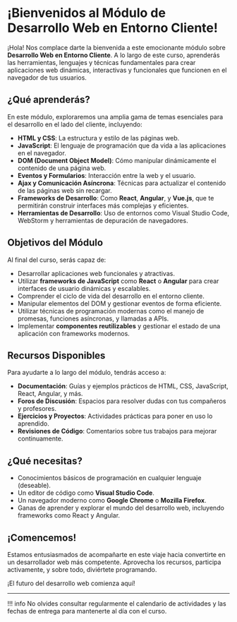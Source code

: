 # ¡Bienvenidos al Módulo de Desarrollo Web en Entorno Cliente!

¡Hola! Nos complace darte la bienvenida a este emocionante módulo sobre **Desarrollo Web en Entorno Cliente**. A lo largo de este curso, aprenderás las herramientas, lenguajes y técnicas fundamentales para crear aplicaciones web dinámicas, interactivas y funcionales que funcionen en el navegador de tus usuarios.

## ¿Qué aprenderás?

En este módulo, exploraremos una amplia gama de temas esenciales para el desarrollo en el lado del cliente, incluyendo:

- **HTML y CSS**: La estructura y estilo de las páginas web.
- **JavaScript**: El lenguaje de programación que da vida a las aplicaciones en el navegador.
- **DOM (Document Object Model)**: Cómo manipular dinámicamente el contenido de una página web.
- **Eventos y Formularios**: Interacción entre la web y el usuario.
- **Ajax y Comunicación Asíncrona**: Técnicas para actualizar el contenido de las páginas web sin recargar.
- **Frameworks de Desarrollo**: Como **React**, **Angular**, y **Vue.js**, que te permitirán construir interfaces más complejas y eficientes.
- **Herramientas de Desarrollo**: Uso de entornos como Visual Studio Code, WebStorm y herramientas de depuración de navegadores.

## Objetivos del Módulo

Al final del curso, serás capaz de:

- Desarrollar aplicaciones web funcionales y atractivas.
- Utilizar **frameworks de JavaScript** como **React** o **Angular** para crear interfaces de usuario dinámicas y escalables.
- Comprender el ciclo de vida del desarrollo en el entorno cliente.
- Manipular elementos del DOM y gestionar eventos de forma eficiente.
- Utilizar técnicas de programación modernas como el manejo de promesas, funciones asíncronas, y llamadas a APIs.
- Implementar **componentes reutilizables** y gestionar el estado de una aplicación con frameworks modernos.

## Recursos Disponibles

Para ayudarte a lo largo del módulo, tendrás acceso a:

- **Documentación**: Guías y ejemplos prácticos de HTML, CSS, JavaScript, React, Angular, y más.
- **Foros de Discusión**: Espacios para resolver dudas con tus compañeros y profesores.
- **Ejercicios y Proyectos**: Actividades prácticas para poner en uso lo aprendido.
- **Revisiones de Código**: Comentarios sobre tus trabajos para mejorar continuamente.

## ¿Qué necesitas?

- Conocimientos básicos de programación en cualquier lenguaje (deseable).
- Un editor de código como **Visual Studio Code**.
- Un navegador moderno como **Google Chrome** o **Mozilla Firefox**.
- Ganas de aprender y explorar el mundo del desarrollo web, incluyendo frameworks como React y Angular.

## ¡Comencemos!

Estamos entusiasmados de acompañarte en este viaje hacia convertirte en un desarrollador web más competente. Aprovecha los recursos, participa activamente, y sobre todo, diviértete programando. 

¡El futuro del desarrollo web comienza aquí!

---

!!! info
    No olvides consultar regularmente el calendario de actividades y las fechas de entrega para mantenerte al día con el curso.

